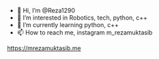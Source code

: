 - 👋 Hi, I’m @Reza1290
- 👀 I’m interested in Robotics, tech, python, c++
- 🌱 I’m currently learning python, c++
- 📫 How to reach me, instagram m_rezamuktasib

https://mrezamuktasib.me

<!---
Reza1290/Reza1290 is a ✨ special ✨ repository because its `README.md` (this file) appears on your GitHub profile.
You can click the Preview link to take a look at your changes.
![Reza's GitHub stats](https://github-readme-stats.vercel.app/api?username=Reza1290&show_icons=true&bg_color=00000000)
--->
